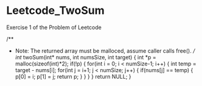 # Leetcode_TwoSum
Exercise 1 of the Problem of Leetcode

/**
 * Note: The returned array must be malloced, assume caller calls free().
 */
int* twoSum(int* nums, int numsSize, int target) {
    int *p = malloc(sizeof(int)*2);
    if(!p) {
        for(int i = 0; i < numSize-1; i++) {
            int temp = target - nums[i];
            for(int j = i+1; j < numSize; j++) {
                if(nums[j] == temp) {
                    p[0] = i;
                    p[1] = j;
                    return p;
                }
            }
        }
    }
    return NULL;
}
